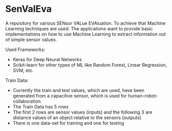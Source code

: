 # SenValEva

A repository for various SENsor VALue EVAluation. To achieve that Machine Learning techniques are used.
The applications want to provide basic implementations on how to use Machine Learning to extract information out of simple sensor values.

Used Frameworks:
* Keras for Deep Neural Networks
* Scikit-learn for other types of ML like Random Forest, Linear Regression, SVM, etc.

Train Data:
* Currently the train and test values, which are used, have been generated from a capacitive sensor, which is used for human-robot-collaboration.
* The Train Data has 5 rows
* The first 2 rows are sensor values (inputs) and the following 3 are distance values of an object relative to the sensors (outputs)
* There is one data-set for training and one for testing